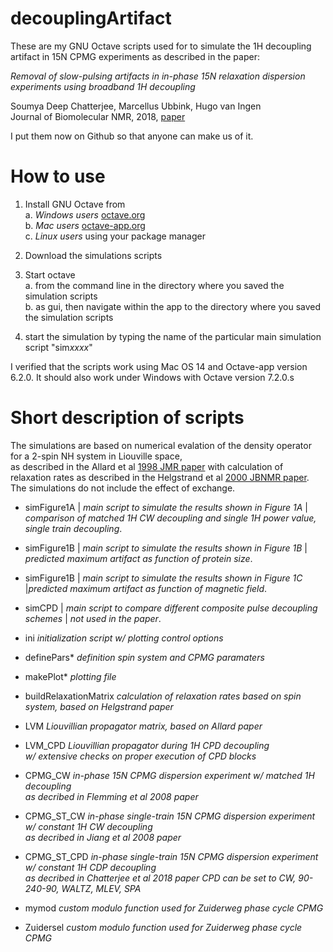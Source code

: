 # decouplingArtifact

These are my GNU Octave scripts used for to simulate the 1H decoupling artifact 
in 15N CPMG experiments as described in the paper:  

*Removal of slow-pulsing artifacts in in-phase 15N relaxation dispersion experiments using broadband 1H decoupling*  

Soumya Deep Chatterjee, Marcellus Ubbink, Hugo van Ingen  
Journal of Biomolecular NMR, 2018, [paper](https://link.springer.com/article/10.1007/s10858-018-0193-2)

I put them now on Github so that anyone can make us of it.  

# How to use

1. Install GNU Octave from  
	a. *Windows users* [octave.org](https://octave.org)  
	b. *Mac users* [octave-app.org](https://octave-app.org)  
	c. *Linux users* using your package manager  

2. Download the simulations scripts 

3. Start octave  
	a. from the command line in the directory where you saved the simulation scripts  
	b. as gui, then navigate within the app to the directory where you saved the simulation scripts  

4. start the simulation by typing the name of the particular main simulation script "sim*xxxx*"

I verified that the scripts work using Mac OS 14 and Octave-app version 6.2.0.
It should also work under Windows with Octave version 7.2.0.s

# Short description of scripts

The simulations are based on numerical evalation of the density operator for a 2-spin NH system in Liouville space,  
as described in the Allard et al [1998 JMR paper](https://doi.org/10.1006/jmre.1998.1509) with calculation of relaxation rates as described in the Helgstrand et al [2000 JBNMR paper](https://doi.org/10.1023/A:1008309220156).
The simulations do not include the effect of exchange.  

+ simFigure1A | *main script to simulate the results shown in Figure 1A*
  | *comparison of matched 1H CW decoupling and single 1H power value, single train decoupling*.
+ simFigure1B | *main script to simulate the results shown in Figure 1B*
  | *predicted maximum artifact as function of protein size*.
+ simFigure1B | *main script to simulate the results shown in Figure 1C*
  |*predicted maximum artifact as function of magnetic field*.
+ simCPD | *main script to compare different composite pulse decoupling schemes*
  | *not used in the paper*.

+ ini						*initialization script w/ plotting control options*
+ definePars*				*definition spin system and CPMG paramaters*
+ makePlot*				*plotting file*
+ buildRelaxationMatrix	*calculation of relaxation rates based on spin system, based on Helgstrand paper*
+ LVM						*Liouvillian propagator matrix, based on Allard paper*
+ LVM_CPD					*Liouvillian propagator during 1H CPD decoupling*  
						*w/ extensive checks on proper execution of CPD blocks*
+ CPMG_CW					*in-phase 15N CPMG dispersion experiment w/ matched 1H decoupling*  
						*as decribed in Flemming et al 2008 paper*
+ CPMG_ST_CW				*in-phase single-train 15N CPMG dispersion experiment w/ constant 1H CW decoupling*  
						*as decribed in Jiang et al 2008 paper*
+ CPMG_ST_CPD				*in-phase single-train 15N CPMG dispersion experiment w/ constant 1H CDP decoupling*  
						*as decribed in Chatterjee et al 2018 paper*
						*CPD can be set to CW, 90-240-90, WALTZ, MLEV, SPA*
+ mymod					*custom modulo function used for Zuiderweg phase cycle CPMG*
+ Zuidersel				*custom modulo function used for Zuiderweg phase cycle CPMG*

